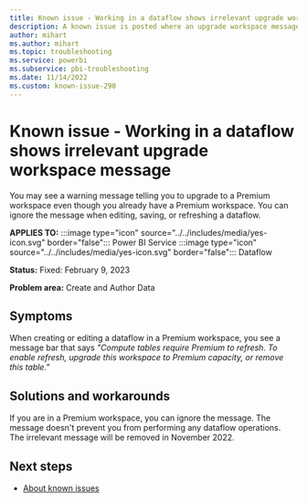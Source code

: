 ```yaml
---
title: Known issue - Working in a dataflow shows irrelevant upgrade workspace message
description: A known issue is posted where an upgrade workspace message appears when you're already in a Premium workspace
author: mihart
ms.author: mihart
ms.topic: troubleshooting  
ms.service: powerbi
ms.subservice: pbi-troubleshooting
ms.date: 11/14/2022
ms.custom: known-issue-290
---
```


# Known issue - Working in a dataflow shows irrelevant upgrade workspace message

You may see a warning message telling you to upgrade to a Premium workspace even though you already have a Premium workspace. You can ignore the message when editing, saving, or refreshing a dataflow.

**APPLIES TO:** :::image type="icon" source="../../includes/media/yes-icon.svg" border="false"::: Power BI Service :::image type="icon" source="../../includes/media/yes-icon.svg" border="false"::: Dataflow

**Status:** Fixed: February 9, 2023

**Problem area:** Create and Author Data

## Symptoms

When creating or editing a dataflow in a Premium workspace, you see a message bar that says *"Compute tables require Premium to refresh. To enable refresh, upgrade this workspace to Premium capacity, or remove this table."*

## Solutions and workarounds

If you are in a Premium workspace, you can ignore the message. The message doesn't prevent you from performing any dataflow operations.  The irrelevant message will be removed in November 2022.

## Next steps

- [About known issues](/power-bi/troubleshoot/known-issues/power-bi-known-issues)
